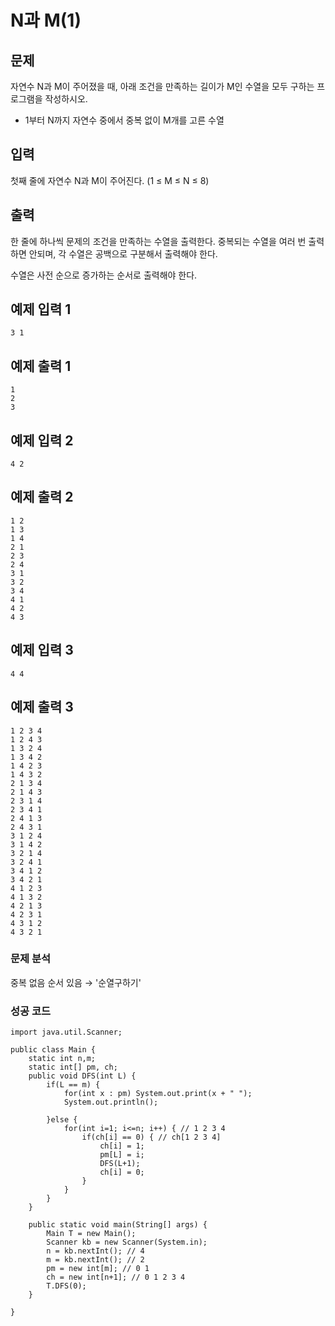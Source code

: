 # N과 M(1)



## 문제

자연수 N과 M이 주어졌을 때, 아래 조건을 만족하는 길이가 M인 수열을 모두 구하는 프로그램을 작성하시오.

- 1부터 N까지 자연수 중에서 중복 없이 M개를 고른 수열

## 입력

첫째 줄에 자연수 N과 M이 주어진다. (1 ≤ M ≤ N ≤ 8)

## 출력

한 줄에 하나씩 문제의 조건을 만족하는 수열을 출력한다. 중복되는 수열을 여러 번 출력하면 안되며, 각 수열은 공백으로 구분해서 출력해야 한다.

수열은 사전 순으로 증가하는 순서로 출력해야 한다.

## 예제 입력 1 

```
3 1
```

## 예제 출력 1 

```
1
2
3
```

## 예제 입력 2 

```
4 2
```

## 예제 출력 2 

```
1 2
1 3
1 4
2 1
2 3
2 4
3 1
3 2
3 4
4 1
4 2
4 3
```

## 예제 입력 3 

```
4 4
```

## 예제 출력 3 

```
1 2 3 4
1 2 4 3
1 3 2 4
1 3 4 2
1 4 2 3
1 4 3 2
2 1 3 4
2 1 4 3
2 3 1 4
2 3 4 1
2 4 1 3
2 4 3 1
3 1 2 4
3 1 4 2
3 2 1 4
3 2 4 1
3 4 1 2
3 4 2 1
4 1 2 3
4 1 3 2
4 2 1 3
4 2 3 1
4 3 1 2
4 3 2 1
```



### 문제 분석

중복 없음
순서 있음
→ '순열구하기'



### 성공 코드

```
import java.util.Scanner;

public class Main {
	static int n,m;
	static int[] pm, ch;
	public void DFS(int L) { 
		if(L == m) {
			for(int x : pm) System.out.print(x + " ");
			System.out.println();
		
		}else {
			for(int i=1; i<=n; i++) { // 1 2 3 4
				if(ch[i] == 0) { // ch[1 2 3 4]
					ch[i] = 1;
					pm[L] = i;
					DFS(L+1);
					ch[i] = 0;
				}
			}
		}
	}

	public static void main(String[] args) { 
		Main T = new Main();
		Scanner kb = new Scanner(System.in);
		n = kb.nextInt(); // 4
		m = kb.nextInt(); // 2
		pm = new int[m]; // 0 1
		ch = new int[n+1]; // 0 1 2 3 4	
		T.DFS(0);
	}

}
```

